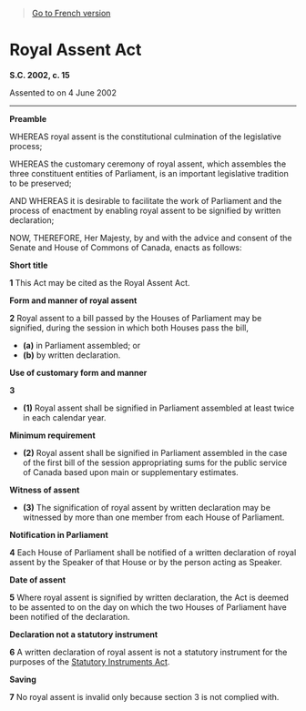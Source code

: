 > [Go to French version](/fr/Lois/Lois%20du%20Canada/2002/ch.%2015.md)

# Royal Assent Act

**S.C. 2002, c. 15**


Assented to on 4 June 2002

----------




**Preamble**

WHEREAS royal assent is the constitutional culmination of the legislative process;

WHEREAS the customary ceremony of royal assent, which assembles the three constituent entities of Parliament, is an important legislative tradition to be preserved;

AND WHEREAS it is desirable to facilitate the work of Parliament and the process of enactment by enabling royal assent to be signified by written declaration;



NOW, THEREFORE, Her Majesty, by and with the advice and consent of the Senate and House of Commons of Canada, enacts as follows:






**Short title**

**1** This Act may be cited as the Royal Assent Act.




**Form and manner of royal assent**

**2** Royal assent to a bill passed by the Houses of Parliament may be signified, during the session in which both Houses pass the bill,
- **(a)** in Parliament assembled; or
- **(b)** by written declaration.




**Use of customary form and manner**

**3** 

- **(1)** Royal assent shall be signified in Parliament assembled at least twice in each calendar year.

**Minimum requirement**

- **(2)** Royal assent shall be signified in Parliament assembled in the case of the first bill of the session appropriating sums for the public service of Canada based upon main or supplementary estimates.

**Witness of assent**

- **(3)** The signification of royal assent by written declaration may be witnessed by more than one member from each House of Parliament.




**Notification in Parliament**

**4** Each House of Parliament shall be notified of a written declaration of royal assent by the Speaker of that House or by the person acting as Speaker.




**Date of assent**

**5** Where royal assent is signified by written declaration, the Act is deemed to be assented to on the day on which the two Houses of Parliament have been notified of the declaration.




**Declaration not a statutory instrument**

**6** A written declaration of royal assent is not a statutory instrument for the purposes of the [Statutory Instruments Act](/en/Acts/Revised%20Statutes%20of%20Canada/S/S-22.md).




**Saving**

**7** No royal assent is invalid only because section 3 is not complied with.



